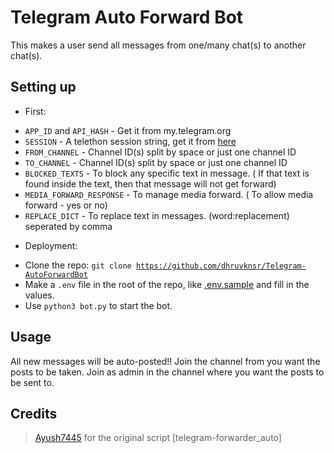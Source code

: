 # Telegram Auto Forward Bot

This makes a user send all messages from one/many chat(s) to another chat(s).

## Setting up 
* First:
- `APP_ID` and `API_HASH` - Get it from my.telegram.org   
- `SESSION` - A telethon session string, get it from [here](https://replit.com/@TeamUltroid/UltroidStringSession)
- `FROM_CHANNEL` - Channel ID(s) split by space or just one channel ID
- `TO_CHANNEL` - Channel ID(s) split by space or just one channel ID
- `BLOCKED_TEXTS` - To block any specific text in message. ( If that text is found inside the text, then that message will not get forward)
- `MEDIA_FORWARD_RESPONSE` - To manage media forward. ( To allow media forward - yes or no)
- `REPLACE_DICT` - To replace text in messages. (word:replacement) seperated by comma

* Deployment:

- Clone the repo:   <code>git clone https://github.com/dhruvknsr/Telegram-AutoForwardBot</code></br>
- Make a <code>.env</code> file in the root of the repo, like <a href="https://github.com/dhruvknsr/Telegram-AutoForwardBot/blob/029edb1073d53b1584181a17d6a150f73860e2e4/.env.sample">.env.sample</a> and fill in the values.</br>
- Use <code>python3 bot.py</code> to start the bot.</br>  
</details>

## Usage
All new messages will be auto-posted!!
Join the channel from you want the posts to be taken.
Join as admin in the channel where you want the posts to be sent to.

## Credits
> [Ayush7445](https://github.com/Ayush7445) for the original script [telegram-forwarder_auto]
